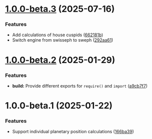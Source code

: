# [1.0.0-beta.3](https://github.com/marcmarine/lulia/compare/v1.0.0-beta.2...v1.0.0-beta.3) (2025-07-16)


### Features

* Add calculations of house cuspids ([662181b](https://github.com/marcmarine/lulia/commit/662181b7141d30d9db0e058f84132b07b70d7259))
* Switch engine from swisseph to sweph ([292aa61](https://github.com/marcmarine/lulia/commit/292aa61a9b5154ebee3ed3da402eec89cc716ba8))

# [1.0.0-beta.2](https://github.com/marcmarine/lulia/compare/v1.0.0-beta.1...v1.0.0-beta.2) (2025-01-29)


### Features

* **build:** Provide different exports for `require()` and `import` ([a9cb7f7](https://github.com/marcmarine/lulia/commit/a9cb7f7ded668979652bd402e0e6257d19dd8d2a))

# 1.0.0-beta.1 (2025-01-22)


### Features

* Support individual planetary position calculations ([166ba39](https://github.com/marcmarine/lulia/commit/166ba39428a09af8fb67a6d433721737d2567115))
